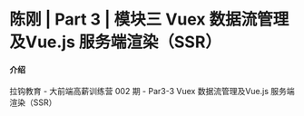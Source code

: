 # 陈刚 | Part 3 | 模块三 Vuex 数据流管理及Vue.js 服务端渲染（SSR）

#### 介绍
拉钩教育 - 大前端高薪训练营 002 期 - Par3-3  Vuex 数据流管理及Vue.js 服务端渲染（SSR）
